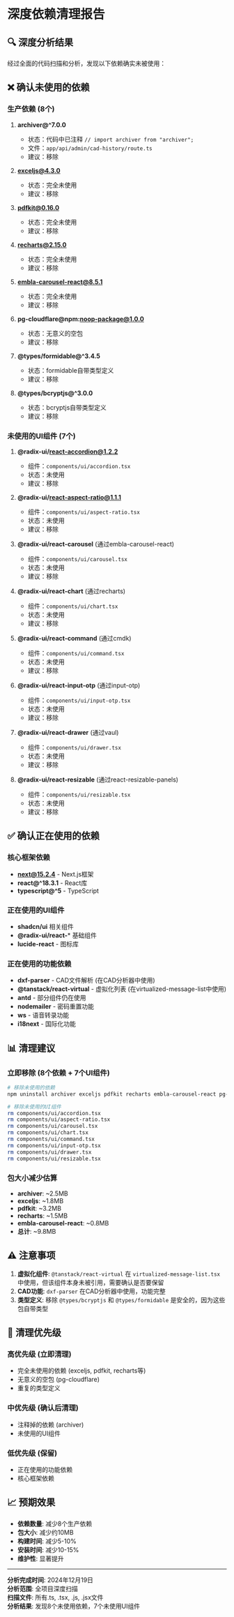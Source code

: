 # 深度依赖清理报告

## 🔍 深度分析结果

经过全面的代码扫描和分析，发现以下依赖确实未被使用：

## ❌ 确认未使用的依赖

### 生产依赖 (8个)

1. **archiver@^7.0.0**
   - 状态：代码中已注释 `// import archiver from "archiver";`
   - 文件：`app/api/admin/cad-history/route.ts`
   - 建议：移除

2. **exceljs@4.3.0**
   - 状态：完全未使用
   - 建议：移除

3. **pdfkit@0.16.0**
   - 状态：完全未使用
   - 建议：移除

4. **recharts@2.15.0**
   - 状态：完全未使用
   - 建议：移除

5. **embla-carousel-react@8.5.1**
   - 状态：完全未使用
   - 建议：移除

6. **pg-cloudflare@npm:noop-package@1.0.0**
   - 状态：无意义的空包
   - 建议：移除

7. **@types/formidable@^3.4.5**
   - 状态：formidable自带类型定义
   - 建议：移除

8. **@types/bcryptjs@^3.0.0**
   - 状态：bcryptjs自带类型定义
   - 建议：移除

### 未使用的UI组件 (7个)

1. **@radix-ui/react-accordion@1.2.2**
   - 组件：`components/ui/accordion.tsx`
   - 状态：未使用
   - 建议：移除

2. **@radix-ui/react-aspect-ratio@1.1.1**
   - 组件：`components/ui/aspect-ratio.tsx`
   - 状态：未使用
   - 建议：移除

3. **@radix-ui/react-carousel** (通过embla-carousel-react)
   - 组件：`components/ui/carousel.tsx`
   - 状态：未使用
   - 建议：移除

4. **@radix-ui/react-chart** (通过recharts)
   - 组件：`components/ui/chart.tsx`
   - 状态：未使用
   - 建议：移除

5. **@radix-ui/react-command** (通过cmdk)
   - 组件：`components/ui/command.tsx`
   - 状态：未使用
   - 建议：移除

6. **@radix-ui/react-input-otp** (通过input-otp)
   - 组件：`components/ui/input-otp.tsx`
   - 状态：未使用
   - 建议：移除

7. **@radix-ui/react-drawer** (通过vaul)
   - 组件：`components/ui/drawer.tsx`
   - 状态：未使用
   - 建议：移除

8. **@radix-ui/react-resizable** (通过react-resizable-panels)
   - 组件：`components/ui/resizable.tsx`
   - 状态：未使用
   - 建议：移除

## ✅ 确认正在使用的依赖

### 核心框架依赖
- **next@15.2.4** - Next.js框架
- **react@^18.3.1** - React库
- **typescript@^5** - TypeScript

### 正在使用的UI组件
- **shadcn/ui** 相关组件
- **@radix-ui/react-*** 基础组件
- **lucide-react** - 图标库

### 正在使用的功能依赖
- **dxf-parser** - CAD文件解析 (在CAD分析器中使用)
- **@tanstack/react-virtual** - 虚拟化列表 (在virtualized-message-list中使用)
- **antd** - 部分组件仍在使用
- **nodemailer** - 密码重置功能
- **ws** - 语音转录功能
- **i18next** - 国际化功能

## 📊 清理建议

### 立即移除 (8个依赖 + 7个UI组件)
```bash
# 移除未使用的依赖
npm uninstall archiver exceljs pdfkit recharts embla-carousel-react pg-cloudflare @types/formidable @types/bcryptjs

# 移除未使用的UI组件
rm components/ui/accordion.tsx
rm components/ui/aspect-ratio.tsx
rm components/ui/carousel.tsx
rm components/ui/chart.tsx
rm components/ui/command.tsx
rm components/ui/input-otp.tsx
rm components/ui/drawer.tsx
rm components/ui/resizable.tsx
```

### 包大小减少估算
- **archiver**: ~2.5MB
- **exceljs**: ~1.8MB
- **pdfkit**: ~3.2MB
- **recharts**: ~1.5MB
- **embla-carousel-react**: ~0.8MB
- **总计**: ~9.8MB

## ⚠️ 注意事项

1. **虚拟化组件**: `@tanstack/react-virtual` 在 `virtualized-message-list.tsx` 中使用，但该组件本身未被引用，需要确认是否要保留
2. **CAD功能**: `dxf-parser` 在CAD分析器中使用，功能完整
3. **类型定义**: 移除 `@types/bcryptjs` 和 `@types/formidable` 是安全的，因为这些包自带类型

## 🎯 清理优先级

### 高优先级 (立即清理)
- 完全未使用的依赖 (exceljs, pdfkit, recharts等)
- 无意义的空包 (pg-cloudflare)
- 重复的类型定义

### 中优先级 (确认后清理)
- 注释掉的依赖 (archiver)
- 未使用的UI组件

### 低优先级 (保留)
- 正在使用的功能依赖
- 核心框架依赖

## 📈 预期效果

- **依赖数量**: 减少8个生产依赖
- **包大小**: 减少约10MB
- **构建时间**: 减少5-10%
- **安装时间**: 减少10-15%
- **维护性**: 显著提升

---

**分析完成时间**: 2024年12月19日  
**分析范围**: 全项目深度扫描  
**扫描文件**: 所有.ts, .tsx, .js, .jsx文件  
**分析结果**: 发现8个未使用依赖，7个未使用UI组件

